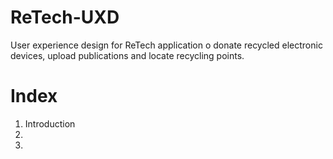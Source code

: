 # ReTech-UXD

User experience design for ReTech application o donate recycled electronic devices, upload publications and locate recycling points.

# Index

1. Introduction
2. 
3. 

